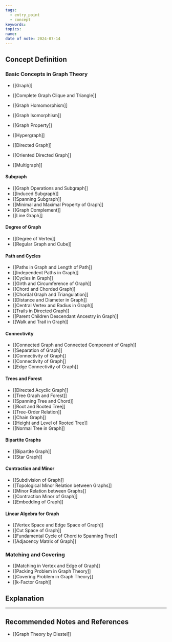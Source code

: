 ```yaml
---
tags:
  - entry_point
  - concept
keywords: 
topics: 
name: 
date of note: 2024-07-14
---
```


## Concept Definition

### Basic Concepts in Graph Theory

- [[Graph]]
- [[Complete Graph Clique and Triangle]]
- [[Graph Homomorphism]]
- [[Graph Isomorphism]]
- [[Graph Property]]

- [[Hypergraph]]
- [[Directed Graph]]
- [[Oriented Directed Graph]]
- [[Multigraph]]

#### Subgraph

- [[Graph Operations and Subgraph]]
- [[Induced Subgraph]]
- [[Spanning Subgraph]]
- [[Minimal and Maximal Property of Graph]]
- [[Graph Complement]]
- [[Line Graph]]

#### Degree of Graph

- [[Degree of Vertex]]
- [[Regular Graph and Cube]]

#### Path and Cycles

- [[Paths in Graph and Length of Path]]
- [[Independent Paths in Graph]]
- [[Cycles in Graph]]
- [[Girth and Circumference of Graph]]
- [[Chord and Chorded Graph]]
- [[Chordal Graph and Triangulation]]
- [[Distance and Diameter in Graph]]
- [[Central Vertex and Radius in Graph]]
- [[Trails in Directed Graph]]
- [[Parent Children Descendant Ancestry in Graph]]
- [[Walk and Trail in Graph]]

#### Connectivity

- [[Connected Graph and Connected Component of Graph]]
- [[Separation of Graph]]
- [[Connectivity of Graph]]
- [[Connectivity of Graph]]
- [[Edge Connectivity of Graph]]

#### Trees and Forest

- [[Directed Acyclic Graph]]
- [[Tree Graph and Forest]]
- [[Spanning Tree and Chord]]
- [[Root and Rooted Tree]]
- [[Tree-Order Relation]]
- [[Chain Graph]]
- [[Height and Level of Rooted Tree]]
- [[Normal Tree in Graph]]

#### Bipartite Graphs

- [[Bipartite Graph]]
- [[Star Graph]]

#### Contraction and Minor

- [[Subdivision of Graph]]
- [[Topological Minor Relation between Graphs]]
- [[Minor Relation between Graphs]]
- [[Contraction Minor of Graph]]
- [[Embedding of Graph]]

#### Linear Algebra for Graph

- [[Vertex Space and Edge Space of Graph]]
- [[Cut Space of Graph]]
- [[Fundamental Cycle of Chord to Spanning Tree]]
- [[Adjacency Matrix of Graph]]

### Matching and Covering

- [[Matching in Vertex and Edge of Graph]]
- [[Packing Problem in Graph Theory]]
- [[Covering Problem in Graph Theory]]
- [[k-Factor Graph]]



## Explanation





-----------
##  Recommended Notes and References


- [[Graph Theory by Diestel]] 